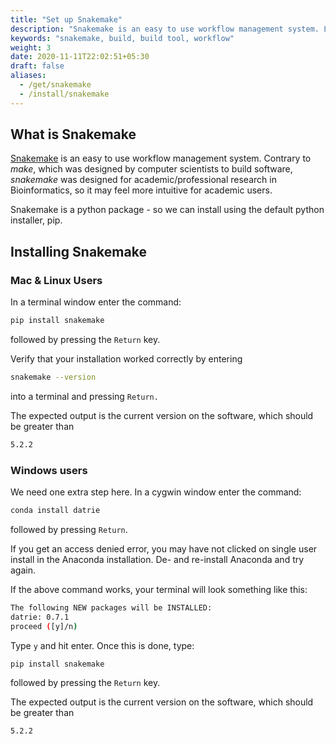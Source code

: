 ```yaml
---
title: "Set up Snakemake"
description: "Snakemake is an easy to use workflow management system. Learn how to install it."
keywords: "snakemake, build, build tool, workflow"
weight: 3
date: 2020-11-11T22:02:51+05:30
draft: false
aliases:
  - /get/snakemake
  - /install/snakemake
---
```


## What is Snakemake

[Snakemake](https://snakemake.readthedocs.io/en/stable/) is an easy to use workflow management system. Contrary to *make*, which was designed by computer scientists to build software, *snakemake* was designed for academic/professional research in Bioinformatics, so it may feel more intuitive for academic users.

Snakemake is a python package - so we can install using the default python installer, pip.

## Installing Snakemake

### Mac & Linux Users

In a terminal window enter the command:

```bash
pip install snakemake
```
followed by pressing the `Return` key.

Verify that your installation worked correctly by entering

```bash
snakemake --version
```
into a terminal and pressing `Return.`

The expected output is the current version on the software, which should be greater than

```bash
5.2.2
```

### Windows users

We need one extra step here. In a cygwin window enter the command:

```bash
conda install datrie
```

followed by pressing `Return`.

If you get an access denied error, you may have not clicked on single user install in the Anaconda installation. De- and re-install Anaconda and try again.

If the above command works, your terminal will look something like this:

```bash
The following NEW packages will be INSTALLED:
datrie: 0.7.1
proceed ([y]/n)
```

Type `y` and hit enter. Once this is done, type:

```bash
pip install snakemake
```

followed by pressing the `Return` key.

The expected output is the current version on the software, which should be greater than

```bash
5.2.2
```
